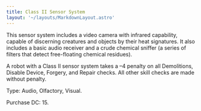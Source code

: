 ```yaml
---
title: Class II Sensor System
layout: '~/layouts/MarkdownLayout.astro'
---
```

This sensor system includes a video camera with infrared capability, capable
of discerning creatures and objects by their heat signatures. It also includes
a basic audio receiver and a crude chemical sniffer (a series of filters that
detect free-floating chemical residues).

A robot with a Class II sensor system takes a –4 penalty on all Demolitions,
Disable Device, Forgery, and Repair checks. All other skill checks are made
without penalty.

Type: Audio, Olfactory, Visual.

Purchase DC: 15.

